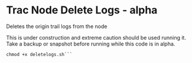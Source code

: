# Trac Node Delete Logs - alpha
Deletes the origin trail logs from the node

This is under construction and extreme caution should be used running it.  Take a backup or snapshot before running while this code is in alpha.

```wget -q https://raw.githubusercontent.com/Geordie-R/trac-delete-logs/master/deletelogs.sh -O deletelogs.sh
chmod +x deletelogs.sh```

